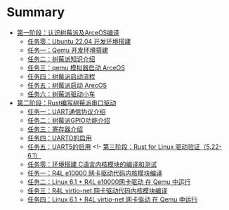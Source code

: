 # Summary

- [第一阶段：认识树莓派及ArceOS编译](./chapter_1.0.md)
  - [任务零：Ubuntu 22.04 开发环境搭建](./chapter_1.0.md)
  - [任务一：Qemu 开发环境搭建](./chapter_1.1.md)
  - [任务二：树莓派知识介绍](./chapter_1.2.md)
  - [任务三：qemu 模拟器启动 ArceOS](./chapter_1.3.md)
  - [任务四：树莓派启动流程](./chapter_1.4.md)
  - [任务五：树莓派启动 ArecOS](./chapter_1.5.md)
  - [任务六：树莓派驱动小车](./chapter_1.6.md)
- [第二阶段：Rust编写树莓派串口驱动](./chapter_2.0.md)
  - [任务一：UART通信协议介绍](./chapter_2.1.md)
  - [任务二：树莓派GPIO功能介绍](./chapter_2.2.md)
  - [任务三：寄存器介绍](./chapter_2.3.md)
  - [任务四：UARTO的启用](./chapter_2.4.md)
  - [任务五：UART5的启用](./chapter_2.5.md)
<!- [第三阶段：Rust for Linux 驱动验证（5.22-6.1）](./chapter_3.0.md)
  - [任务零：环境搭建 C语言内核模块的编译和测试](./chapter_3.1.md)
  - [任务一：R4L e10000 网卡驱动代码内核模块编译](./chapter_3.2.md)
  - [任务二：Linux 6.1 + R4L e10000网卡驱动 在 Qemu 中运行](./chapter_3.3.md)
  - [任务三：R4L virtio-net 网卡驱动代码内核模块编译](./chapter_3.4.md)
  - [任务四：Linux 6.1 + R4L virtio-net 网卡驱动 在 Qemu 中运行](./chapter_3.5.md)
  <!-- - [任务五：R4L + dwc 网卡驱动 在 Hw204 Linux 6.1 中运行](./chapter_3.6.md) -->
<!-- - [第四阶段：Rust LDD 网卡驱动规范设计（6.1-6.20）](./chapter_4.0.md) -->
  <!-- - [任务一：两套驱动代码分析对比，输出技术分析文档](./chapter_4.1.md) -->
  <!-- - [任务二：设计并提出 Rust LDD 网卡驱动规范和接口标准](./chapter_4.2.md) -->
<!-- - [第五阶段：基线版本1.0和技术架构2.0（6.20-7.1）](./chapter_5.0.md) -->
  <!-- - [任务一：Rust LDD 并入基线版本1.0的代码主分支中](./chapter_5.1.md) -->
  <!-- - [任务二：Rust LDD 写入技术架构2.0的设计文档和PPT中](./chapter_5.2.md) -->
<!-- - [第六阶段：技术架构2.0的拓展开发（7.1-9.1）](./chapter_5.3.md) -->
  <!-- - [任务一：支持树莓派ARM系列开发板（采购）](./chapter_5.4.md) -->
  <!-- - [任务二：支持平头哥RISC-V芯片开发板（厂家赞助）](./chapter_5.5.md) -->
  <!-- - [任务三：支持地平线J3/J5系列开发板（厂家赞助）](./chapter_5.6.md) -->
  <!-- - [任务四：支持黑芝麻C1200最新芯片开发板（需要争取）](./chapter_5.7.md) -->
